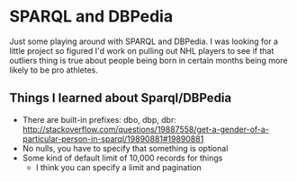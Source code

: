 # SPARQL and DBPedia

Just some playing around with SPARQL and DBPedia.  I was looking for a little project so figured I'd work on pulling out NHL players to see if that outliers thing is true about people being born in certain months being more likely to be pro athletes.

## Things I learned about Sparql/DBPedia

- There are built-in prefixes:
    dbo, dbp, dbr: http://stackoverflow.com/questions/19887558/get-a-gender-of-a-particular-person-in-sparql/19890881#19890881
- No nulls, you have to specify that something is optional
- Some kind of default limit of 10,000 records for things
    + I think you can specify a limit and pagination